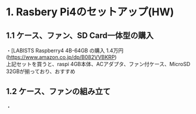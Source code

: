 # 1. Rasbery Pi4のセットアップ(HW)
## 1.1 ケース、ファン、SD Card一体型の購入
・[LABISTS Raspberry4 4B-64GB の購入 1.4万円 (https://www.amazon.co.jp/dp/B082VVBKRP)  
  上記セットを買うと、raspi 4GB本体、ACアダプタ、ファン付ケース、MicroSD 32GBが揃っており、おすすめ
## 1.2 ケース、ファンの組み立て
 ・
 
